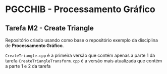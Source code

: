# PGCCHIB - Processamento Gráfico
## Tarefa M2 - Create Triangle

Repositório criado usando como base o repositório exemplo da disciplina de **Processamento Gráfico**.

`CreateTriangle.cpp` é a primeira versão que contém apenas a parte 1 da tarefa
`CreateTriangleTransform.cpp` é a versão mais atualizada que contém a parte 1 e 2 da tarefa
